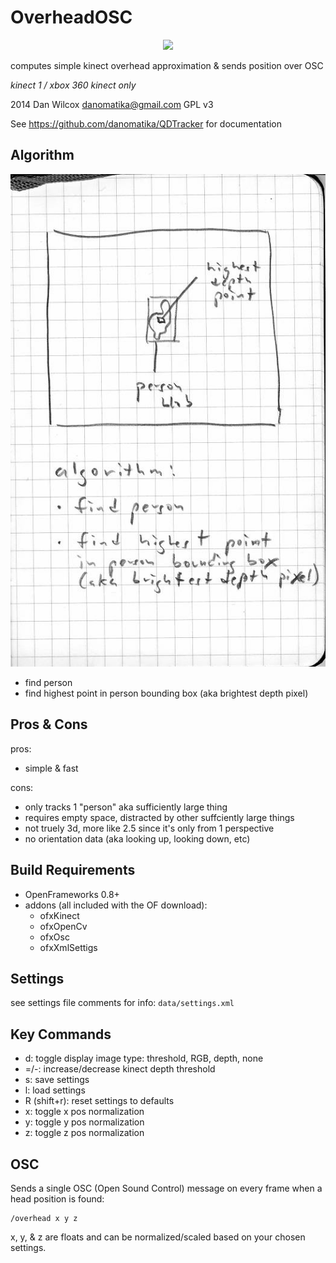 OverheadOSC
===========

<p align="center">
	<img src="https://raw.github.com/danomatika/QDTracker/master/OverHeadOSC/screenshot.png"/>
</p>

computes simple kinect overhead approximation & sends position over OSC

*kinect 1 / xbox 360 kinect only*

2014 Dan Wilcox <danomatika@gmail.com> GPL v3

See <https://github.com/danomatika/QDTracker> for documentation

Algorithm
---------

<p align="center">
	<img src="https://raw.githubusercontent.com/danomatika/QDTracker/master/OverHeadOSC/sketch.jpg"/>
</p>

* find person
* find highest point in person bounding box (aka brightest depth pixel)

Pros & Cons
-----------

pros:

* simple & fast

cons:

* only tracks 1 "person" aka sufficiently large thing
* requires empty space, distracted by other suffciently large things
* not truely 3d, more like 2.5 since it's only from 1 perspective
* no orientation data (aka looking up, looking down, etc)

Build Requirements
------------------

* OpenFrameworks 0.8+
* addons (all included with the OF download):
  * ofxKinect 
  * ofxOpenCv
  * ofxOsc
  * ofxXmlSettigs

Settings
--------

see settings file comments for info: `data/settings.xml`

Key Commands
------------

* d: toggle display image type: threshold, RGB, depth, none
* =/-: increase/decrease kinect depth threshold
* s: save settings
* l: load settings
* R (shift+r): reset settings to defaults
* x: toggle x pos normalization
* y: toggle y pos normalization
* z: toggle z pos normalization

OSC
---

Sends a single OSC (Open Sound Control) message on every frame when a head position is found:

    /overhead x y z
    
x, y, & z are floats and can be normalized/scaled based on your chosen settings.